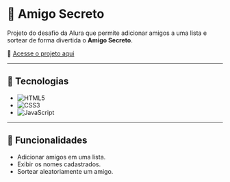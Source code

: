 # 🎁 Amigo Secreto

Projeto do desafio da Alura que permite adicionar amigos a uma lista e sortear de forma divertida o **Amigo Secreto**.

🔗 [Acesse o projeto aqui](https://alexxnunes-challenge-amigo-secreto.vercel.app/)

---

## 🚀 Tecnologias
- ![HTML5](https://img.shields.io/badge/HTML5-E34F26?style=for-the-badge&logo=html5&logoColor=white)  
- ![CSS3](https://img.shields.io/badge/CSS3-1572B6?style=for-the-badge&logo=css3&logoColor=white)  
- ![JavaScript](https://img.shields.io/badge/JavaScript-F7DF1E?style=for-the-badge&logo=javascript&logoColor=black)  

---

## 📌 Funcionalidades
- Adicionar amigos em uma lista.  
- Exibir os nomes cadastrados.  
- Sortear aleatoriamente um amigo.

